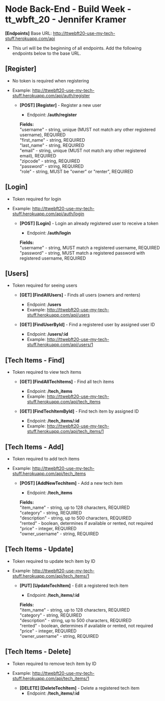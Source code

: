 # Node Back-End - Build Week - tt_wbft_20 - Jennifer Kramer

**[Endpoints]** Base URL: http://ttwebft20-use-my-tech-stuff.herokuapp.com/api
- This url will be the beginning of all endpoints. Add the following endpoints below to the base URL.

## [Register]
- No token is required when registering
- Example: http://ttwebft20-use-my-tech-stuff.herokuapp.com/api/auth/register

    * **[POST] [Register]** - Register a new user </br>
        - Endpoint: **/auth/register**

        **Fields:** </br>
        "username" - string, unique (MUST not match any other registered username), REQUIRED </br>
        "first_name" - string, REQUIRED </br>
        "last_name" - string, REQUIRED </br>
        "email" - string, unique (MUST not match any other registered email), REQUIRED </br>
        "zipcode" - string, REQUIRED </br>
        "password" - string, REQUIRED </br>
        "role" - string, MUST be "owner" or "renter", REQUIRED </br>

## [Login]
- Token required for login
- Example: http://ttwebft20-use-my-tech-stuff.herokuapp.com/api/auth/login

    * **[POST] [Login]** - Login an already registered user to receive a token </br>
        - Endpoint: **/auth/login**

        **Fields:** </br>
        "username" - string, MUST match a registered username, REQUIRED </br>
        "password" - string, MUST match a registered password with registered username, REQUIRED </br>

## [Users]
- Token required for seeing users

    * **[GET] [FindAllUsers]** - Finds all users (owners and renters) </br>
        - Endpoint: **/users**
        - Example: http://ttwebft20-use-my-tech-stuff.herokuapp.com/api/users

    * **[GET] [FindUserById]** - Find a registered user by assigned user ID </br>
        - Endpoint: **/users/:id**
        - Example: http://ttwebft20-use-my-tech-stuff.herokuapp.com/api/users/1

## [Tech Items - Find]
- Token required to view tech items

    * **[GET] [FindAllTechItems]** - Find all tech items </br>
        - Endpoint: **/tech_items**
        - Example: http://ttwebft20-use-my-tech-stuff.herokuapp.com/api/tech_items
    
    * **[GET] [FindTechItemById]** - Find tech item by assigned ID </br>
        - Endpoint: **/tech_items/:id**
        - Example: http://ttwebft20-use-my-tech-stuff.herokuapp.com/api/tech_items/1

## [Tech Items - Add]
- Token required to add tech items
- Example: http://ttwebft20-use-my-tech-stuff.herokuapp.com/api/tech_items
    
    * **[POST] [AddNewTechItem]** - Add a new tech item </br>
        - Endpoint: **/tech_items**

        **Fields:** </br>
        "item_name" - string, up to 128 characters, REQUIRED </br>
        "category" - string, REQUIRED </br>
        "description" - string, up to 500 characters, REQUIRED </br>
        "rented" - boolean, determines if available or rented, not required </br>
        "price" - integer, REQUIRED </br>
        "owner_username" - string, REQUIRED </br>

## [Tech Items - Update]
- Token required to update tech item by ID
- Example: http://ttwebft20-use-my-tech-stuff.herokuapp.com/api/tech_items/1

    * **[PUT] [UpdateTechItem]** - Edit a registered tech item </br>
        - Endpoint: **/tech_items/:id**

        **Fields:** </br>
        "item_name" - string, up to 128 characters, REQUIRED </br>
        "category" - string, REQUIRED </br>
        "description" - string, up to 500 characters, REQUIRED </br>
        "rented" - boolean, determines if available or rented, not required </br>
        "price" - integer, REQUIRED </br>
        "owner_username" - string, REQUIRED </br>

## [Tech Items - Delete]
- Token required to remove tech item by ID
- Example: http://ttwebft20-use-my-tech-stuff.herokuapp.com/api/tech_items/1

    * **[DELETE] [DeleteTechItem]** - Delete a registered tech item </br>
        - Endpoint: **/tech_items/:id**